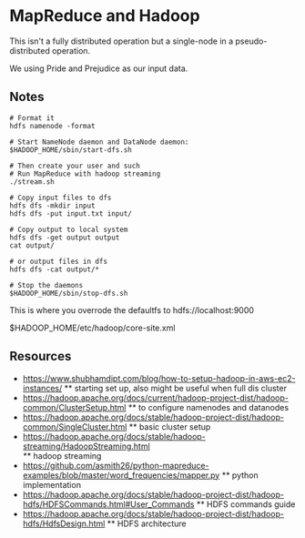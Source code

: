 # MapReduce and Hadoop

This isn't a fully distributed operation but a single-node in a pseudo-distributed operation. 

We using Pride and Prejudice as our input data.

## Notes
```
# Format it
hdfs namenode -format

# Start NameNode daemon and DataNode daemon:
$HADOOP_HOME/sbin/start-dfs.sh

# Then create your user and such
# Run MapReduce with hadoop streaming
./stream.sh

# Copy input files to dfs
hdfs dfs -mkdir input
hdfs dfs -put input.txt input/

# Copy output to local system
hdfs dfs -get output output
cat output/

# or output files in dfs
hdfs dfs -cat output/*

# Stop the daemons
$HADOOP_HOME/sbin/stop-dfs.sh
```

This is where you overrode the defaultfs to hdfs://localhost:9000

$HADOOP_HOME/etc/hadoop/core-site.xml

## Resources
* https://www.shubhamdipt.com/blog/how-to-setup-hadoop-in-aws-ec2-instances/ 
** starting set up, also might be useful when full dis cluster
* https://hadoop.apache.org/docs/current/hadoop-project-dist/hadoop-common/ClusterSetup.html 
** to configure namenodes and datanodes
* https://hadoop.apache.org/docs/stable/hadoop-project-dist/hadoop-common/SingleCluster.html 
** basic cluster setup
* https://hadoop.apache.org/docs/stable/hadoop-streaming/HadoopStreaming.html  
** hadoop streaming
* https://github.com/asmith26/python-mapreduce-examples/blob/master/word_frequencies/mapper.py
** python implementation
* https://hadoop.apache.org/docs/stable/hadoop-project-dist/hadoop-hdfs/HDFSCommands.html#User_Commands
** HDFS commands guide
* https://hadoop.apache.org/docs/stable/hadoop-project-dist/hadoop-hdfs/HdfsDesign.html
** HDFS architecture

